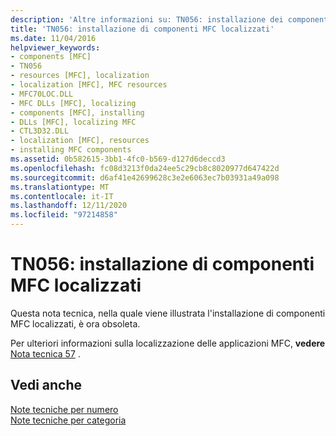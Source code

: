 ```yaml
---
description: 'Altre informazioni su: TN056: installazione dei componenti MFC localizzati'
title: 'TN056: installazione di componenti MFC localizzati'
ms.date: 11/04/2016
helpviewer_keywords:
- components [MFC]
- TN056
- resources [MFC], localization
- localization [MFC], MFC resources
- MFC70LOC.DLL
- MFC DLLs [MFC], localizing
- components [MFC], installing
- DLLs [MFC], localizing MFC
- CTL3D32.DLL
- localization [MFC], resources
- installing MFC components
ms.assetid: 0b582615-3bb1-4fc0-b569-d127d6deccd3
ms.openlocfilehash: fc08d3213f0da24ee5c29cb8c8020977d647422d
ms.sourcegitcommit: d6af41e42699628c3e2e6063ec7b03931a49a098
ms.translationtype: MT
ms.contentlocale: it-IT
ms.lasthandoff: 12/11/2020
ms.locfileid: "97214858"
---
```

# <a name="tn056-installation-of-localized-mfc-components"></a>TN056: installazione di componenti MFC localizzati

Questa nota tecnica, nella quale viene illustrata l'installazione di componenti MFC localizzati, è ora obsoleta.

Per ulteriori informazioni sulla localizzazione delle applicazioni MFC, **vedere** [Nota tecnica 57](../mfc/tn057-localization-of-mfc-components.md) .

## <a name="see-also"></a>Vedi anche

[Note tecniche per numero](../mfc/technical-notes-by-number.md)<br/>
[Note tecniche per categoria](../mfc/technical-notes-by-category.md)
